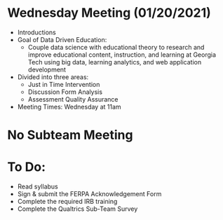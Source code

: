 # Wednesday Meeting (01/20/2021)
- Introductions
- Goal of Data Driven Education:
    - Couple data science with educational theory to research and improve educational content, instruction, and learning at Georgia Tech
    using big data, learning analytics, and web application development
- Divided into three areas: 
    - Just in Time Intervention
    - Discussion Form Analysis
    - Assessment Quality Assurance
- Meeting Times: Wednesday at 11am

# No Subteam Meeting

# To Do:
- Read syllabus
- Sign & submit the FERPA Acknowledgement Form
- Complete the required IRB training 
- Complete the Qualtrics Sub-Team Survey 

